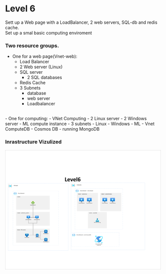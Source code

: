 # Level 6

Sett up a Web page with a LoadBalancer, 2 web servers, SQL-db and redis cache. <br>
Set up a smal basic computing enviroment 

### Two resource groups.
- One for a web page(Vnet-web):
    - Load Balancer
    - 2 Web server (Linux)
    - SQL server
        - 2 SQL databases
    - Redis Cache
    - 3 Subnets
        - database
        - web server
        - Loadbalancer
<br>
- One for computing:
    - VNet Computing
        - 2 Linux server
        - 2 Windows server
        - ML compute instance
        - 3 subnets 
            - Linux
            - Windows
            - ML
    - Vnet ComputeDB
        - Cosmos DB 
            - running MongoDB


### Inrastructure Vizulized
![level6-infra](./img/lvl6-infra-1.png)

